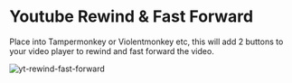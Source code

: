 # Youtube Rewind & Fast Forward

Place into Tampermonkey or Violentmonkey etc, this will add 2 buttons to your video player to rewind and fast forward the video.

![yt-rewind-fast-forward](https://github.com/iamlikeyou/youtube-rewind-fastforward-buttons/assets/19387855/4e890634-56ff-4ae7-ad51-4f1db0904adc)
